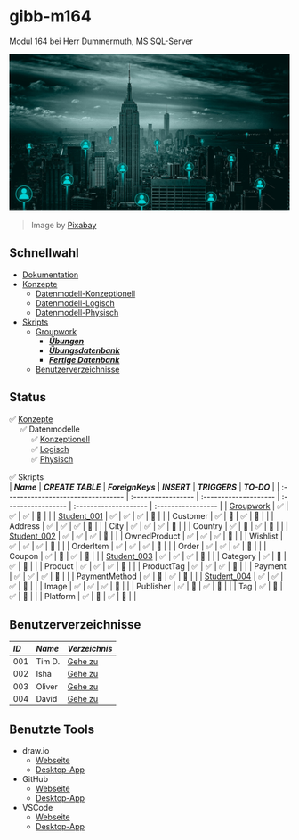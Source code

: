 # gibb-m164
Modul 164 bei Herr Dummermuth, MS SQL-Server

![Thumbnail](Zusatzmaterial/thumbnail.jpg)
> Image by [Pixabay](https://pixabay.com/)

## Schnellwahl
- [Dokumentation](Dokumentation/IET-164_Dokumentation_Dummermuth.docx?raw=1)
- [Konzepte](Konzepte)
  - [Datenmodell-Konzeptionell](Konzepte/Datenmodell-Konzeptionell.png?raw=1)
  - [Datenmodell-Logisch](Konzepte/Datenmodell-Logisch.png?raw=1)
  - [Datenmodell-Physisch](Konzepte/Datenmodell-Physisch.png?raw=1)
- [Skripts](Skripts)
  - [Groupwork](Skripts/Groupwork)
    - ***[Übungen](Skripts/Groupwork/0_Exercises)***
    - ***[Übungsdatenbank](Skripts/Groupwork/1_Debug)***
    - ***[Fertige Datenbank](Skripts/Groupwork/2_Release)***
  - [Benutzerverzeichnisse](#benutzerverzeichnisse)

## Status
:white_check_mark: [Konzepte](Konzepte/)  
&nbsp;&nbsp;&nbsp;&nbsp;&nbsp;:white_check_mark: Datenmodelle  
&nbsp;&nbsp;&nbsp;&nbsp;&nbsp;&nbsp;&nbsp;&nbsp;&nbsp;&nbsp;:white_check_mark: [Konzeptionell](Konzepte/Datenmodell-Konzeptionell.png?raw=1)  
&nbsp;&nbsp;&nbsp;&nbsp;&nbsp;&nbsp;&nbsp;&nbsp;&nbsp;&nbsp;:white_check_mark: [Logisch](Konzepte/Datenmodell-Logisch.png?raw=1)  
&nbsp;&nbsp;&nbsp;&nbsp;&nbsp;&nbsp;&nbsp;&nbsp;&nbsp;&nbsp;:white_check_mark: [Physisch](Konzepte/Datenmodell-Physisch.png?raw=1)  

:white_check_mark: Skripts   
| ***Name***                         | ***CREATE TABLE*** | ***ForeignKeys***     | ***INSERT***       | ***TRIGGERS***        | ***TO-DO***        |
| :--------------------------------- | :----------------- | :-------------------- | :----------------- | :-------------------- | :----------------- |
| [Groupwork](Skripts/Groupwork)     | :white_check_mark: | :white_check_mark:    | :white_check_mark: | :white_square_button: |                    |
| [Student_001](Skripts/Student_001) | :white_check_mark: | :white_check_mark:    | :white_check_mark: | :white_square_button: |                    |
| Customer                           | :white_check_mark: | :white_square_button: | :white_check_mark: | :white_square_button: |                    |
| Address                            | :white_check_mark: | :white_check_mark:    | :white_check_mark: | :white_square_button: |                    |
| City                               | :white_check_mark: | :white_check_mark:    | :white_check_mark: | :white_square_button: |                    |
| Country                            | :white_check_mark: | :white_square_button: | :white_check_mark: | :white_square_button: |                    |
| [Student_002](Skripts/Student_002) | :white_check_mark: | :white_check_mark:    | :white_check_mark: | :white_square_button: |                    |
| OwnedProduct                       | :white_check_mark: | :white_check_mark:    | :white_check_mark: | :white_square_button: |                    |
| Wishlist                           | :white_check_mark: | :white_check_mark:    | :white_check_mark: | :white_square_button: |                    |
| OrderItem                          | :white_check_mark: | :white_check_mark:    | :white_check_mark: | :white_square_button: |                    |
| Order                              | :white_check_mark: | :white_check_mark:    | :white_check_mark: | :white_square_button: |                    |
| Coupon                             | :white_check_mark: | :white_square_button: | :white_check_mark: | :white_square_button: |                    |
| [Student_003](Skripts/Student_003) | :white_check_mark: | :white_check_mark:    | :white_check_mark: | :white_square_button: |                    |
| Category                           | :white_check_mark: | :white_square_button: | :white_check_mark: | :white_square_button: |                    |
| Product                            | :white_check_mark: | :white_check_mark:    | :white_check_mark: | :white_square_button: |                    |
| ProductTag                         | :white_check_mark: | :white_check_mark:    | :white_check_mark: | :white_square_button: |                    |
| Payment                            | :white_check_mark: | :white_check_mark:    | :white_check_mark: | :white_square_button: |                    |
| PaymentMethod                      | :white_check_mark: | :white_square_button: | :white_check_mark: | :white_square_button: |                    |
| [Student_004](Skripts/Student_004) | :white_check_mark: | :white_check_mark:    | :white_check_mark: | :white_square_button: |                    |
| Image                              | :white_check_mark: | :white_check_mark:    | :white_check_mark: | :white_square_button: |                    |
| Publisher                          | :white_check_mark: | :white_square_button: | :white_check_mark: | :white_square_button: |                    |
| Tag                                | :white_check_mark: | :white_square_button: | :white_check_mark: | :white_square_button: |                    |
| Platform                           | :white_check_mark: | :white_square_button: | :white_check_mark: | :white_square_button: |                    |

## Benutzerverzeichnisse
| ***ID*** | ***Name*** | ***Verzeichnis***              |
| :------- | :--------- | :----------------------------- |
| 001      | Tim D.     | [Gehe zu](Skripts/Student_001) |
| 002      | Isha       | [Gehe zu](Skripts/Student_002) |
| 003      | Oliver     | [Gehe zu](Skripts/Student_003) |
| 004      | David      | [Gehe zu](Skripts/Student_004) |

## Benutzte Tools
- draw.io
  - [Webseite](https://app.diagrams.net/)
  - [Desktop-App](https://github.com/jgraph/drawio-desktop/releases/latest)
- GitHub
  - [Webseite](https://github.com/)
  - [Desktop-App](https://github.com/desktop/desktop#where-can-i-get-it)
- VSCode
  - [Webseite](https://vscode.dev/)
  - [Desktop-App](https://code.visualstudio.com/)
